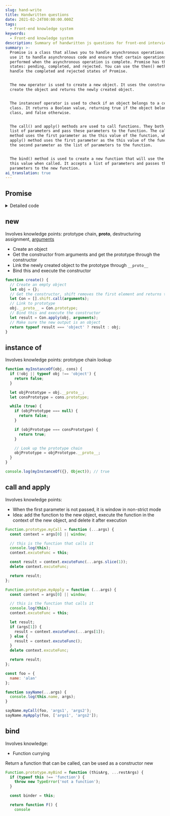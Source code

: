 ```yaml
---
slug: hand-write
title: Handwritten questions
date: 2021-02-24T00:00:00.000Z
tags:
  - Front-end knowledge system
keywords:
  - Front-end knowledge system
description: Summary of handwritten js questions for front-end interviews
summary: >-
  Promise is a class that allows you to handle asynchronous operations. You can
  use it to handle asynchronous code and ensure that certain operations are
  performed when the asynchronous operation is complete. Promise has three
  states: pending, completed, and rejected. You can use the then() method to
  handle the completed and rejected states of Promise.


  The new operator is used to create a new object. It uses the constructor to
  create the object and returns the newly created object.


  The instanceof operator is used to check if an object belongs to a certain
  class. It returns a Boolean value, returning true if the object belongs to the
  class, and false otherwise.


  The call() and apply() methods are used to call functions. They both accept a
  list of parameters and pass these parameters to the function. The call()
  method uses the first parameter as the this value of the function, while the
  apply() method uses the first parameter as the this value of the function and
  the second parameter as the list of parameters to the function.


  The bind() method is used to create a new function that will use the specified
  this value when called. It accepts a list of parameters and passes these
  parameters to the new function.
ai_translation: true
---
```


## Promise

<details>
  <summary>Detailed code</summary>

```js
const PENDING = 'pending';
const FULFILLED = 'fulfilled';
const REJECTED = 'rejected';

class MyPromise {
  status = PENDING;

  value = null;

  reason = null;

  // Used to store successful and failed callback functions
  onFulfilledCallbacks = [];
  onRejectedCallbacks = [];

  constructor(executor) {
    try {
      executor(this._resolve, this._reject);
    } catch (error) {
      this._reject(error);
    }
  }

  static resolve = p => {
    if (p instanceof MyPromise) {
      return p;
    }

    return new MyPromise(resolve => {
      resolve(p);
    });
  };

  static reject = reason => {
    return new MyPromise((resolve, reject) => {
      reject(reason);
    });
  };

  static all = promises => {
    return new MyPromise((resolve, reject) => {
      let result = [];
      let resolvedCount = 0;

      promises.forEach((promise, index) => {
        promise.then(
          res => {
            result[index] = res;
            resolvedCount++;

            resolvedCount === promises.length && resolve(result);
          },
          error => reject(error)
        );
      });
    });
  };

  static allSettled = promises => {
    const rejectHandler = reason => ({ status: 'rejected', reason });
    const resolveHandler = value => ({ status: 'fulfilled', value });

    const convertedPromises = promises.map(p =>
      Promise.resolve(p).then(resolveHandler, rejectHandler)
    );
    return Promise.all(convertedPromises);
  };

  static race = promises => {
    return new MyPromise((resolve, reject) => {
      promises.forEach((promise, index) => {
        promise.then(
          res => {
            resolve(res);
          },
          error => reject(error)
        );
      });
    });
  };

  _resolve = value => {
    if (this.status === PENDING) {
      this.status = FULFILLED;
      this.value = value;

      while (this.onFulfilledCallbacks.length) {
        this.onFulfilledCallbacks.shift()(value);
      }
    }
  };

  _reject = reason => {
    if (this.status === PENDING) {
      this.status = REJECTED;
      this.reason = reason;

      while (this.onRejectedCallbacks.length) {
        this.onRejectedCallbacks.shift()(reason);
      }
    }
  };

  then = (onFulfilled, onRejected) => {
    // Handle cases where no value is passed
    onFulfilled =
      typeof onFulfilled === 'function' ? onFulfilled : value => value;
    onRejected =
      typeof onRejected === 'function'
        ? onRejected
        : reason => {
            throw reason;
          };

    const thenPromise = new MyPromise((resolve, reject) => {
      if (this.status === FULFILLED) {
        try {
          const fulfilledObj = onFulfilled(this.value);

          resolvePromise(fulfilledObj, resolve, reject);
        } catch (error) {
          reject(error);
        }
      } else if (this.status === REJECTED) {
        onRejected(this.reason);
      } else if (this.status === PENDING) {
        // Handle the case where executor is asynchronous
        this.onFulfilledCallbacks.push(onFulfilled);
        this.onRejectedCallbacks.push(onRejected);
      }
    });

    return thenPromise;
  };
}

function resolvePromise(p, resolve, reject) {
  if (p instanceof MyPromise) {
    p.then(resolve, reject);
  } else {
    resolve(p);
  }
}
```

</details>

## new

Involves knowledge points: prototype chain, **proto**, destructuring assignment, [arguments](https://developer.mozilla.org/zh-CN/docs/Web/JavaScript/Reference/Functions/arguments)

- Create an object
- Get the constructor from arguments and get the prototype through the constructor
- Link the newly created object to the prototype through `__proto__`
- Bind this and execute the constructor

```js
function create() {
  // Create an empty object
  let obj = {};
  // Get the constructor, shift removes the first element and returns the element
  let Con = [].shift.call(arguments);
  // Link to prototype
  obj.__proto__ = Con.prototype;
  // Bind this and execute the constructor
  let result = Con.apply(obj, arguments);
  // Make sure the new output is an object
  return typeof result === 'object' ? result : obj;
}
```

## instance of

Involves knowledge points: prototype chain lookup

```js
function myInstanceOf(obj, cons) {
  if (!obj || typeof obj !== 'object') {
    return false;
  }

  let objPrototype = obj.__proto__;
  let consPrototype = cons.prototype;

  while (true) {
    if (objPrototype === null) {
      return false;
    }

    if (objPrototype === consPrototype) {
      return true;
    }

    // Look up the prototype chain
    objPrototype = objPrototype.__proto__;
  }
}

console.log(myInstanceOf({}, Object)); // true
```

## call and apply

Involves knowledge points:

- When the first parameter is not passed, it is window in non-strict mode
- Idea: add the function to the new object, execute the function in the context of the new object, and delete it after execution

```js
Function.prototype.myCall = function (...args) {
  const context = args[0] || window;

  // this is the function that calls it
  console.log(this);
  context.excuteFunc = this;

  const result = context.excuteFunc(...args.slice(1));
  delete context.excuteFunc;

  return result;
};

Function.prototype.myApply = function (...args) {
  const context = args[0] || window;

  // this is the function that calls it
  console.log(this);
  context.excuteFunc = this;

  let result;
  if (args[1]) {
    result = context.excuteFunc(...args[1]);
  } else {
    result = context.excuteFunc();
  }
  delete context.excuteFunc;

  return result;
};

const foo = {
  name: 'alan'
};

function sayName(...args) {
  console.log(this.name, args);
}

sayName.myCall(foo, 'args1', 'args2');
sayName.myApply(foo, ['args1', 'args2']);
```

## bind

Involves knowledge:

- Function currying

Return a function that can be called, can be used as a constructor new

```js
Function.prototype.myBind = function (thisArg, ...restArgs) {
  if (typeof this !== 'function') {
    throw new TypeError('not a function');
  }

  const binder = this;

  return function F() {
    console
